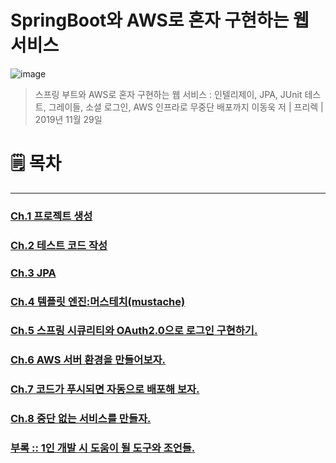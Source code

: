 SpringBoot와 AWS로 혼자 구현하는 웹 서비스
==============
![image](https://user-images.githubusercontent.com/61380786/119246461-c2b7c000-bbbc-11eb-9c13-a56657badb07.png)

> 스프링 부트와 AWS로 혼자 구현하는 웹 서비스 : 인텔리제이, JPA, JUnit 테스트, 그레이들, 소셜 로그인, AWS 인프라로 무중단 배포까지
이동욱 저 | 프리렉 | 2019년 11월 29일  


# 🗒 목차
*****
### [Ch.1 프로젝트 생성](./내용%20정리/ch1.프로젝트%20생성/)   
### [Ch.2 테스트 코드 작성](./내용%20정리/ch2.테스트%20코드%20작성)
### [Ch.3 JPA](./내용%20정리/ch3.JPA)
### [Ch.4 템플릿 엔진:머스테치(mustache)](./내용%20정리/ch4.템플릿%20엔진:머스테치(mustache))
### [Ch.5 스프링 시큐리티와 OAuth2.0으로 로그인 구현하기.](./내용%20정리/ch5.스프링%20시큐리티와%20OAuth2.0으로%20로그인%20구현하기)
### [Ch.6 AWS 서버 환경을 만들어보자.](./내용%20정리/ch6.AWS%20서버%20환경을%20만들어보자)
### [Ch.7 코드가 푸시되면 자동으로 배포해 보자.](./내용%20정리/ch7.코드가%20푸시되면%20자동으로%20배포해%20보자)
### [Ch.8 중단 없는 서비스를 만들자.](./내용%20정리/ch8.중단%20없는%20서비스를%20만들자)
### [부록 :: 1인 개발 시 도움이 될 도구와 조언들.](./내용%20정리/ch9.1인%20개발%20시%20도움될%20도구와%20조언들/README.md)